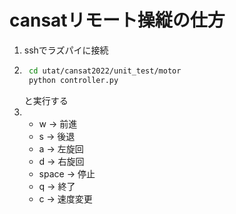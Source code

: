 # cansatリモート操縦の仕方

1. sshでラズパイに接続
2. ```bash
    cd utat/cansat2022/unit_test/motor
    python controller.py
    ```
    と実行する
3. * w -> 前進
   * s -> 後退
   * a -> 左旋回
   * d -> 右旋回
   * space -> 停止
   * q -> 終了
   * c -> 速度変更